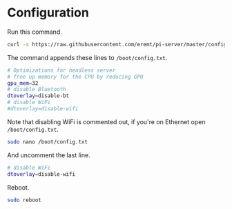 # Configuration
Run this command.
```bash
curl -s https://raw.githubusercontent.com/eremt/pi-server/master/configs/config.txt | sudo tee -a /boot/config.txt
```
The command appends these lines to `/boot/config.txt`.
```bash
# Optimizations for headless server
# free up memory for the CPU by reducing GPU
gpu_mem=32
# disable Bluetooth
dtoverlay=disable-bt
# disable WiFi
#dtoverlay=disable-wifi
```
Note that disabling WiFi is commented out, if you're on Ethernet open `/boot/config.txt`.
```bash
sudo nano /boot/config.txt
```
And uncomment the  last line.
```bash
# disable WiFi
dtoverlay=disable-wifi
```
Reboot.
```bash
sudo reboot
```
